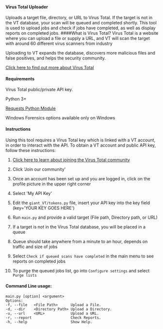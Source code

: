 #### Virus Total Uploader

Uploads a target file, directory, or URL to Virus Total.  If the target is not in the VT database, your scan will be queued and completed shortly.
This tool is used to upload jobs and check if jobs have completed, as well as display reports on completed jobs.
####What is Virus Total?
Virus Total is a website where you can upload a file or supply a URL, and VT will scan the target with around 60 different virus scanners from industry

Uploading to VT expands the database, discovers more malicious files and false positives, and helps the security community.

<a href="https://www.virustotal.com/en/about/" title="About Virus Total">
Click here to find out more about Virus Total</a>

#### Requirements

Virus Total public/private API key.

Python 3+

<a href="http://docs.python-requests.org/en/master/" title="Requests Python Module"> Requests Python Module </a>

Windows Forensics options available only on Windows

#### Instructions
Using this tool requires a Virus Total key which is linked with a VT account, in order to interact with the API.  To obtain a VT account and public API key, follow these instructions:

1. <a href="https://www.virustotal.com/en/documentation/virustotal-community/#dlg-join">Click here to learn about joining the Virus Total community</a>

2. Click 'Join our community'

3. Once an account has been set up and you are logged in, click on the profile picture in the upper right corner

4. Select 'My API Key'

5. Edit the `giant_VT/tokens.py` file, insert your API key into the key field (key='YOUR KEY GOES HERE')

6. Run `main.py` and provide a valid target (File path, Directory path, or URL)

7. If a target is not in the Virus Total database, you will be placed in a queue

8. Queue should take anywhere from a minute to an hour, depends on traffic and size of jobs

9. Select `Check if queued scans have completed` in the main menu to see reports on completed jobs 

10. To purge the queued jobs list, go into `Configure settings` and select `Purge lists`

#### Command Line usage:
```
main.py [option] <argument>
Options:
-f, --file   <File Path>      Upload a File. 
-d, --dir    <Directory Path> Upload a Directory.  
-u, --url    <URL>            Upload a URL.
-r, --report                  Check Reports.
-h, --help                    Show Help.
```

